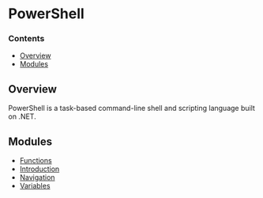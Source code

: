 # PowerShell
<!--TOC_START-->
### Contents
- [Overview](#overview)
- [Modules](#modules)

<!--TOC_END-->
## Overview
PowerShell is a task-based command-line shell and scripting language built on .NET.
<!--MODULES_START-->
## Modules
- [Functions](./modules/functions)
- [Introduction](./modules/introduction)
- [Navigation](./modules/navigation)
- [Variables](./modules/variables)
<!--MODULES_END-->
